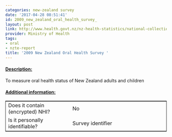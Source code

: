 ```yaml
---
categories: new-zealand survey
date: '2017-04-28 08:51:41'
id: 2009_new_zealand_oral_health_survey_
layout: post
link: http://www.health.govt.nz/nz-health-statistics/national-collections-and-surveys/surveys/current-recent-surveys/oral-health-survey
provider: Ministry of Health
tags:
- oral
- nzte-report
title: '2009 New Zealand Oral Health Survey '
---
```



 <h4> <u>Description:</u> </h4>
To measure oral health status of New Zealand adults and children
 <h4> <u>Additional information:</u> </h4>
 <table style="border: 1px solid">
 <tr> <td width="40%"> Does it contain (encrypted) NHI? </td> <td>No</td> </tr>
 <tr> <td width="40%"> Is it personally identifiable? </td> <td>Survey identifier</td> </tr>
 </table>
